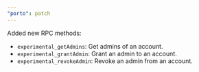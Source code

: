 ```yaml
---
"porto": patch
---
```


Added new RPC methods:

- `experimental_getAdmins`: Get admins of an account.
- `experimental_grantAdmin`: Grant an admin to an account.
- `experimental_revokeAdmin`: Revoke an admin from an account.


